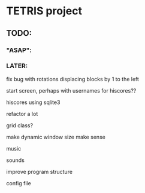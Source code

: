 # TETRIS project

## TODO:

### "ASAP":



### LATER:

fix bug with rotations displacing blocks by 1 to the left

start screen, perhaps with usernames for hiscores??

hiscores using sqlite3

refactor a lot

grid class?

make dynamic window size make sense

music

sounds

improve program structure

config file

